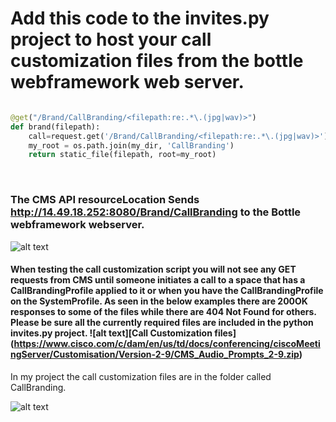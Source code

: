 # Add this code to the invites.py project to host your call customization files from the bottle webframework web server. 
  
```python

@get("/Brand/CallBranding/<filepath:re:.*\.(jpg|wav)>")
def brand(filepath):
    call=request.get('/Brand/CallBranding/<filepath:re:.*\.(jpg|wav)>')
    my_root = os.path.join(my_dir, 'CallBranding')
    return static_file(filepath, root=my_root)
  ```
<br /> <p />


### The CMS API resourceLocation Sends http://14.49.18.252:8080/Brand/CallBranding to the Bottle webframework webserver.<br /><p />

![alt text](https://github.com/jjanson123/Cisco-Meeting-Server-Invitation-templates-web-server/blob/main/cms%20api.JPG)

#### When testing the call customization script you will not see any GET requests from CMS until someone initiates a call to a space that has a CallBrandingProfile applied to it or when you have the CallBrandingProfile on the SystemProfile.  As seen in the below examples there are 200OK responses to some of the files while there are 404 Not Found for others.  Please be sure all the currently required files are included in the python invites.py project. ![alt text][Call Customization files] (https://www.cisco.com/c/dam/en/us/td/docs/conferencing/ciscoMeetingServer/Customisation/Version-2-9/CMS_Audio_Prompts_2-9.zip)
  In my project the call customization files are in the folder called CallBranding.

![alt text](https://github.com/jjanson123/Cisco-Meeting-Server-Invitation-templates-web-server/blob/main/call%20custom.PNG)

